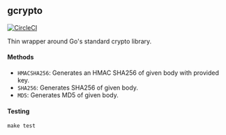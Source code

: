 ## gcrypto

[![CircleCI](https://circleci.com/gh/hashamali/gcrypto/tree/master.svg?style=svg)](https://circleci.com/gh/hashamali/gcrypto/tree/master)

Thin wrapper around Go's standard crypto library.

#### Methods

* `HMACSHA256`: Generates an HMAC SHA256 of given body with provided key.
* `SHA256`: Generates SHA256 of given body.
* `MD5`: Generates MD5 of given body.

#### Testing

`make test`
